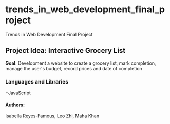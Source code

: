 # trends_in_web_development_final_project
Trends in Web Development Final Project 
## Project Idea: Interactive Grocery List
**Goal**: Development a website to create a grocery list, mark completion, manage the user's budget, record prices and date of completion 
### Languages and Libraries 
+JavaScript 
#### Authors: 
Isabella Reyes-Famous, Leo Zhi, Maha Khan
